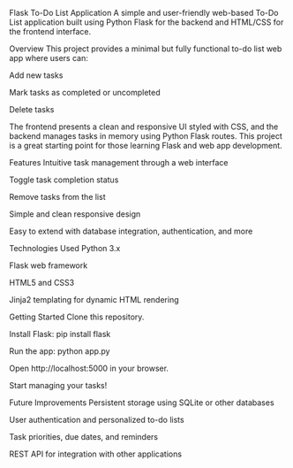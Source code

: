 Flask To-Do List Application
A simple and user-friendly web-based To-Do List application built using Python Flask for the backend and HTML/CSS for the frontend interface.

Overview
This project provides a minimal but fully functional to-do list web app where users can:

Add new tasks

Mark tasks as completed or uncompleted

Delete tasks

The frontend presents a clean and responsive UI styled with CSS, and the backend manages tasks in memory using Python Flask routes. This project is a great starting point for those learning Flask and web app development.

Features
Intuitive task management through a web interface

Toggle task completion status

Remove tasks from the list

Simple and clean responsive design

Easy to extend with database integration, authentication, and more

Technologies Used
Python 3.x

Flask web framework

HTML5 and CSS3

Jinja2 templating for dynamic HTML rendering

Getting Started
Clone this repository.

Install Flask: pip install flask

Run the app: python app.py

Open http://localhost:5000 in your browser.

Start managing your tasks!

Future Improvements
Persistent storage using SQLite or other databases

User authentication and personalized to-do lists

Task priorities, due dates, and reminders

REST API for integration with other applications
